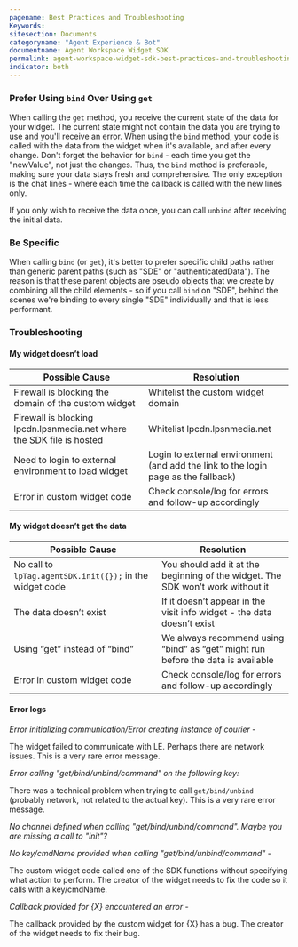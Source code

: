 ```yaml
---
pagename: Best Practices and Troubleshooting
Keywords:
sitesection: Documents
categoryname: "Agent Experience & Bot"
documentname: Agent Workspace Widget SDK
permalink: agent-workspace-widget-sdk-best-practices-and-troubleshooting.html
indicator: both
---
```


### Prefer Using `bind` Over Using `get`

When calling the `get` method, you receive the current state of the data for your widget. The current state might not contain the data you are trying to use and you'll receive an error. When using the `bind` method, your code is called with the data from the widget when it's available, and after every change. Don't forget the behavior for `bind` - each time you get the "newValue", not just the changes. Thus, the `bind` method is preferable, making sure your data stays fresh and comprehensive. The only exception is the chat lines - where each time the callback is called with the new lines only.

If you only wish to receive the data once, you can call `unbind` after receiving the initial data.

### Be Specific

When calling `bind` (or `get`), it's better to prefer specific child paths rather than generic parent paths (such as "SDE" or "authenticatedData"). The reason is that these parent objects are pseudo objects that we create by combining all the child elements - so if you call `bind` on "SDE", behind the scenes we're binding to every single "SDE" individually and that is less performant.

### Troubleshooting

#### My widget doesn’t load

| Possible Cause                                                            | Resolution                                                                            |
|---------------------------------------------------------------------------|---------------------------------------------------------------------------------------|
| Firewall is blocking the domain of the custom widget                      | Whitelist the custom widget domain                                                        |
| Firewall is blocking lpcdn.lpsnmedia.net where the SDK file is hosted     | Whitelist lpcdn.lpsnmedia.net                                                             |
| Need to login to external environment to load widget                      | Login to external environment (and add the link to the login page as the fallback)    |
| Error in custom widget code                                               | Check console/log for errors and follow-up accordingly                                |

#### My widget doesn’t get the data

| Possible Cause                                            | Resolution                                                                        |
|-----------------------------------------------------------|-----------------------------------------------------------------------------------|
| No call to `lpTag.agentSDK.init({});` in the widget code  | You should add it at the beginning of the widget. The SDK won’t work without it   |
| The data doesn’t exist                                    | If it doesn’t appear in the visit info widget - the data doesn’t exist            |
| Using “get” instead of “bind”                             | We always recommend using “bind” as “get” might run before the data is available  |
| Error in custom widget code                               | Check console/log for errors and follow-up accordingly                            |

#### Error logs

*Error initializing communication/Error creating instance of courier* -

The widget failed to communicate with LE. Perhaps there are network issues. This is a very rare error message.

*Error calling "get/bind/unbind/command" on the following key:*

There was a technical problem when trying to call `get/bind/unbind` (probably network, not related to the actual key). This is a very rare error message.

*No channel defined when calling "get/bind/unbind/command". Maybe you are missing a call to "init"?*

*No key/cmdName provided when calling "get/bind/unbind/command"* -

The custom widget code called one of the SDK functions without specifying what action to perform. The creator of the widget needs to fix the code so it calls with a key/cmdName.

*Callback provided for {X} encountered an error* -

The callback provided by the custom widget for {X} has a bug. The creator of the widget needs to fix their bug.
